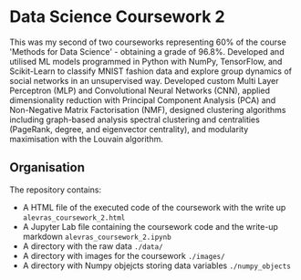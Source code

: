 # Data Science Coursework 2 #

This was my second of two courseworks representing 60% of the course 'Methods for Data Science' - obtaining a grade of 96.8%. Developed and utilised ML models programmed in Python with NumPy, TensorFlow, and Scikit-Learn to classify MNIST fashion data and explore group dynamics of social networks in an unsupervised way. Developed custom Multi Layer Perceptron (MLP) and Convolutional Neural Networks (CNN), applied dimensionality reduction with Principal Component Analysis (PCA) and Non-Negative Matrix Factorisation (NMF), designed clustering algorithms including graph-based analysis spectral clustering and centralities (PageRank, degree, and eigenvector centrality), and modularity maximisation with the Louvain algorithm.

## Organisation ##
The repository contains:
- A HTML file of the executed code of the coursework with the write up `alevras_coursework_2.html`
- A Jupyter Lab file containing the coursework code and the write-up markdown `alevras_coursework_2.ipynb`
- A directory with the raw data `./data/`
- A directory with images for the coursework `./images/`
- A directory with Numpy objejcts storing data variables `./numpy_objects`
